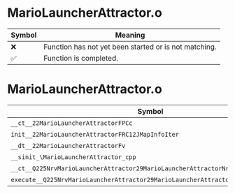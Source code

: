 # MarioLauncherAttractor.o
| Symbol | Meaning 
| ------------- | ------------- 
| :x: | Function has not yet been started or is not matching. 
| :white_check_mark: | Function is completed. 


# MarioLauncherAttractor.o
| Symbol | Decompiled? |
| ------------- | ------------- |
| `__ct__22MarioLauncherAttractorFPCc` | :white_check_mark: |
| `init__22MarioLauncherAttractorFRC12JMapInfoIter` | :white_check_mark: |
| `__dt__22MarioLauncherAttractorFv` | :white_check_mark: |
| `__sinit_\MarioLauncherAttractor_cpp` | :white_check_mark: |
| `__ct__Q225NrvMarioLauncherAttractor29MarioLauncherAttractorNrvWaitFv` | :white_check_mark: |
| `execute__Q225NrvMarioLauncherAttractor29MarioLauncherAttractorNrvWaitCFP5Spine` | :white_check_mark: |
